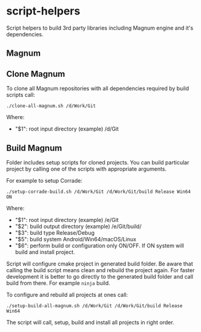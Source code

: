 # script-helpers

Script helpers to build 3rd party libraries including Magnum engine and it's dependencies.

## Magnum
## Clone Magnum

To clone all Magnum repositories with all dependencies required by build scripts call:

`./clone-all-magnum.sh /d/Work/Git`

Where:
- "$1": root input directory (example) /d/Git

## Build Magnum

Folder includes setup scripts for cloned projects.
You can build particular project by calling one of the scripts with appropriate arguments.

For example to setup Corrade:

`./setup-corrade-build.sh /d/Work/Git /d/Work/Git/build Release Win64 ON`

Where:
- "$1": root input directory (example) /e/Git
- "$2": build output directory (example) /e/Git/build/
- "$3": build type Release/Debug
- "$5": build system Android/Win64/macOS/Linux
- "$6": perform build or configuration only ON/OFF. If ON system will build and install project.

Script will configure cmake project in generated build folder.
Be aware that calling the build script means clean and rebuild the project again.
For faster development it is better to go directly to the generated build folder and call build from there. For example `ninja` build.

To configure and rebuild all projects at ones call:

`./setup-build-all-magnum.sh /d/Work/Git /d/Work/Git/build Release Win64`

The script will call, setup, build and install all projects in right order.
